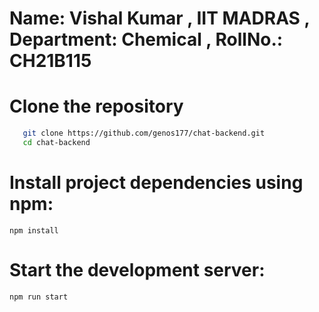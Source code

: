 # Name: Vishal Kumar ,  IIT MADRAS ,  Department: Chemical , RollNo.: CH21B115
# Clone the repository
```bash
   git clone https://github.com/genos177/chat-backend.git
   cd chat-backend
   ```

   # Install project dependencies using npm:
   ```
   npm install
   ```
   # Start the development server:
   ```
   npm run start
   ```

